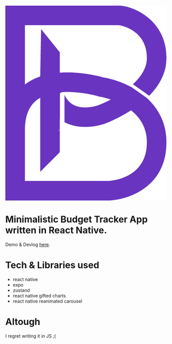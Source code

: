 <p align="center">
    <img src="./budgi_logo.png"/>
</p>

# Minimalistic Budget Tracker App written in React Native.

Demo & Devlog [here](https://oualid.me/project/budgi-app).

# Tech & Libraries used
- react native
- expo
- zustand
- react native gifted charts
- react native reanimated carousel

# Altough
I regret writing it in JS ;(